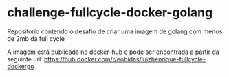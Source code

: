# challenge-fullcycle-docker-golang
Repositorio contendo o desafio de criar uma imagem de golang com menos de 2mb da full cycle

A imagem está publicada no docker-hub e pode ser encontrada a partir da seguinte url: https://hub.docker.com/r/eobidas/luizhenrique-fullcycle-dockergo
